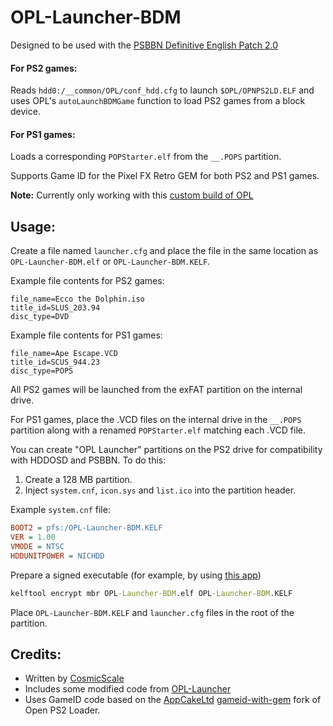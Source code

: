 # OPL-Launcher-BDM

Designed to be used with the [PSBBN Definitive English Patch 2.0](https://github.com/CosmicScale/PSBBN-Definitive-English-Patch)

#### For PS2 games:
Reads `hdd0:/__common/OPL/conf_hdd.cfg` to launch `$OPL/OPNPS2LD.ELF` and uses OPL's `autoLaunchBDMGame` function to load PS2 games from a block device.

#### For PS1 games:
Loads a corresponding `POPStarter.elf` from the `__.POPS` partition.

Supports Game ID for the Pixel FX Retro GEM for both PS2 and PS1 games.

**Note:**
Currently only working with this [custom build of OPL](https://github.com/CosmicScale/Open-PS2-Loader-Retro-GEM/tree/psbbn-definitive-ver)

## Usage:
Create a file named `launcher.cfg` and place the file in the same location as `OPL-Launcher-BDM.elf` or `OPL-Launcher-BDM.KELF`.

Example file contents for PS2 games:
```
file_name=Ecco the Dolphin.iso
title_id=SLUS_203.94
disc_type=DVD
```

Example file contents for PS1 games:
```
file_name=Ape Escape.VCD
title_id=SCUS_944.23
disc_type=POPS
```

All PS2 games will be launched from the exFAT partition on the internal drive.

For PS1 games, place the .VCD files on the internal drive in the `__.POPS` partition along with a renamed `POPStarter.elf` matching each .VCD file.

You can create "OPL Launcher" partitions on the PS2 drive for compatibility with HDDOSD and PSBBN. To do this:
1. Create a 128 MB partition.
2. Inject `system.cnf`, `icon.sys` and `list.ico` into the partition header.

Example `system.cnf` file:

```ini
BOOT2 = pfs:/OPL-Launcher-BDM.KELF
VER = 1.00
VMODE = NTSC
HDDUNITPOWER = NICHDD
```

Prepare a signed executable (for example, by using [this app](https://www.psx-place.com/resources/kelftool-fmcb-compatible-fork.1104/))

```cmd
kelftool encrypt mbr OPL-Launcher-BDM.elf OPL-Launcher-BDM.KELF
```

Place `OPL-Launcher-BDM.KELF` and `launcher.cfg` files in the root of the partition.

## Credits:
- Written by [CosmicScale](https://github.com/CosmicScale)
- Includes some modified code from [OPL-Launcher](https://github.com/ps2homebrew/OPL-Launcher)
- Uses GameID code based on the [AppCakeLtd](https://github.com/AppCakeLtd) [gameid-with-gem](https://github.com/AppCakeLtd/Open-PS2-Loader/tree/gameid-with-gem) fork of Open PS2 Loader.